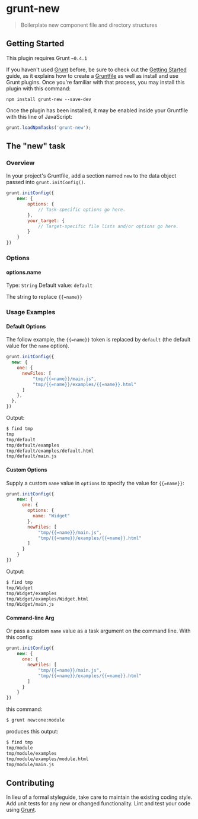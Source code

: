 # grunt-new

> Boilerplate new component file and directory structures

## Getting Started
This plugin requires Grunt `~0.4.1`

If you haven't used [Grunt](http://gruntjs.com/) before, be sure to check out the [Getting Started](http://gruntjs.com/getting-started) guide, as it explains how to create a [Gruntfile](http://gruntjs.com/sample-gruntfile) as well as install and use Grunt plugins. Once you're familiar with that process, you may install this plugin with this command:

```shell
npm install grunt-new --save-dev
```

Once the plugin has been installed, it may be enabled inside your Gruntfile with this line of JavaScript:

```js
grunt.loadNpmTasks('grunt-new');
```

## The "new" task

### Overview
In your project's Gruntfile, add a section named `new` to the data object passed into `grunt.initConfig()`.

```js
grunt.initConfig({
    new: {
        options: {
            // Task-specific options go here.
        },
        your_target: {
            // Target-specific file lists and/or options go here.
        }
    }
})
```

### Options

#### options.name
Type: `String`
Default value: `default`

The string to replace `{{=name}}` 

### Usage Examples

#### Default Options
The follow example, the `{{=name}}` token is replaced by `default` (the default value for the `name` option).

```js
grunt.initConfig({
  new: {
    one: {
      newFiles: [
          "tmp/{{=name}}/main.js",
          "tmp/{{=name}}/examples/{{=name}}.html"
      ]
    },
  },
})
```

Output: 

```sh
$ find tmp
tmp
tmp/default
tmp/default/examples
tmp/default/examples/default.html
tmp/default/main.js
```

#### Custom Options
Supply a custom `name` value in `options` to specify the value for `{{=name}}`:

```js
grunt.initConfig({
    new: {
      one: {
        options: {
          name: "Widget"
        },
        newFiles: [
            "tmp/{{=name}}/main.js",
            "tmp/{{=name}}/examples/{{=name}}.html"
        ]
      }
    }
})
```

Output: 
```sh
$ find tmp
tmp/Widget
tmp/Widget/examples
tmp/Widget/examples/Widget.html
tmp/Widget/main.js
```

#### Command-line Arg
Or pass a custom `name` value as a task argument on the command line. With this config:

```js
grunt.initConfig({
    new: {
      one: {
        newFiles: [
            "tmp/{{=name}}/main.js",
            "tmp/{{=name}}/examples/{{=name}}.html"
        ]
      }
    }
})
```

this command: 
```sh
$ grunt new:one:module
```

produces this output: 
```sh
$ find tmp
tmp/module
tmp/module/examples
tmp/module/examples/module.html
tmp/module/main.js
```


## Contributing
In lieu of a formal styleguide, take care to maintain the existing coding style. Add unit tests for any new or changed functionality. Lint and test your code using [Grunt](http://gruntjs.com/).

